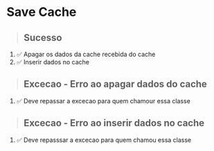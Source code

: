 # Save Cache

> ## Sucesso

1. ✅ Apagar os dados da cache recebida do cache
2. ✅ Inserir dados no cache

> ## Excecao - Erro ao apagar dados do cache
1. ✅ Deve repassar a excecao para quem chamour essa classe

> ## Excecao - Erro ao inserir dados no cache
1. ✅ Deve repasssar a excecao para quem chamou essa classe